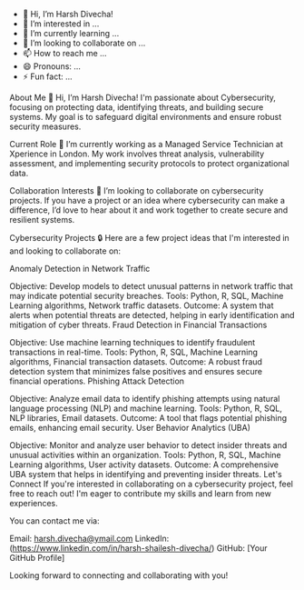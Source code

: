 - 👋 Hi, I’m Harsh Divecha!
- 👀 I’m interested in ...
- 🌱 I’m currently learning ...
- 💞️ I’m looking to collaborate on ...
- 📫 How to reach me ...
- 😄 Pronouns: ...
- ⚡ Fun fact: ...


About Me
👋 Hi, I’m Harsh Divecha! I'm passionate about Cybersecurity, focusing on protecting data, identifying threats, and building secure systems. My goal is to safeguard digital environments and ensure robust security measures.

Current Role
🌱 I’m currently working as a Managed Service Technician at Xperience in London. My work involves threat analysis, vulnerability assessment, and implementing security protocols to protect organizational data.

Collaboration Interests
💞️ I’m looking to collaborate on cybersecurity projects. If you have a project or an idea where cybersecurity can make a difference, I’d love to hear about it and work together to create secure and resilient systems.

Cybersecurity Projects
🔒 Here are a few project ideas that I'm interested in and looking to collaborate on:

Anomaly Detection in Network Traffic

Objective: Develop models to detect unusual patterns in network traffic that may indicate potential security breaches.
Tools: Python, R, SQL, Machine Learning algorithms, Network traffic datasets.
Outcome: A system that alerts when potential threats are detected, helping in early identification and mitigation of cyber threats.
Fraud Detection in Financial Transactions

Objective: Use machine learning techniques to identify fraudulent transactions in real-time.
Tools: Python, R, SQL, Machine Learning algorithms, Financial transaction datasets.
Outcome: A robust fraud detection system that minimizes false positives and ensures secure financial operations.
Phishing Attack Detection

Objective: Analyze email data to identify phishing attempts using natural language processing (NLP) and machine learning.
Tools: Python, R, SQL, NLP libraries, Email datasets.
Outcome: A tool that flags potential phishing emails, enhancing email security.
User Behavior Analytics (UBA)

Objective: Monitor and analyze user behavior to detect insider threats and unusual activities within an organization.
Tools: Python, R, SQL, Machine Learning algorithms, User activity datasets.
Outcome: A comprehensive UBA system that helps in identifying and preventing insider threats.
Let's Connect
If you're interested in collaborating on a cybersecurity project, feel free to reach out! I'm eager to contribute my skills and learn from new experiences.

You can contact me via:

Email: harsh.divecha@ymail.com
LinkedIn: (https://www.linkedin.com/in/harsh-shailesh-divecha/)
GitHub: [Your GitHub Profile]

Looking forward to connecting and collaborating with you!
<!---
Harsh-Divecha-1991/Harsh-Divecha-1991 is a ✨ special ✨ repository because its `README.md` (this file) appears on your GitHub profile.
You can click the Preview link to take a look at your changes.
--->
